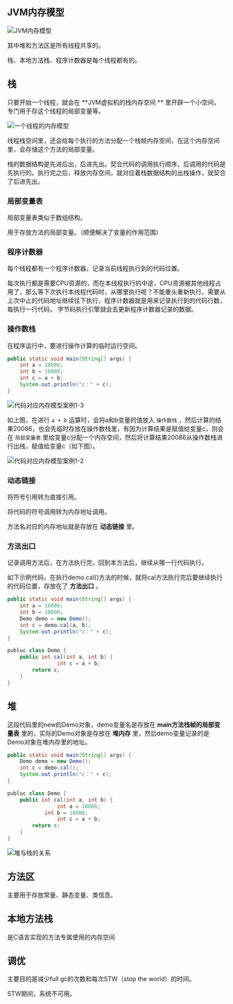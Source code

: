 ## JVM内存模型

![JVM内存模型](images/JVM内存模型.png)

其中堆和方法区是所有线程共享的。

栈、本地方法栈、程序计数器是每个线程都有的。



## 栈

只要开始一个线程，就会在 **JVM虚拟机的栈内存空间 ** 里开辟一个小空间，专门用于存这个线程的局部变量等。

![一个线程的内存模型](images/一个线程的内存模型.png)



线程栈空间里，还会给每个执行的方法分配一个栈帧内存空间，在这个内存空间里，会存储这个方法的局部变量。



栈的数据结构是先进后出，后进先出。契合代码的调用执行顺序，后调用的代码是先执行的。执行完之后，释放内存空间，就对应着栈数据结构的出栈操作，就契合了后进先出。



### 局部变量表

局部变量表类似于数组结构。

用于存放方法的局部变量。（顺便解决了变量的作用范围）



### 程序计数器

每个线程都有一个程序计数器，记录当前线程执行到的代码位置。

每次执行都是需要CPU资源的，而在本线程执行的中途，CPU资源被其他线程占用了，那么等下次执行本线程代码时，从哪里执行呢？不能重头重新执行，需要从上次中止的代码地址继续往下执行，程序计数器就是用来记录执行到的代码行数，每执行一行代码， 字节码执行引擎就会去更新程序计数器记录的数据。





### 操作数栈

在程序运行中，要进行操作计算的临时运行空间。

```java
public static void main(String[] args) {
  	int a = 10086;
  	int b = 10000;
  	int c = a + b;
  	System.out.println("c：" + c);
}
```

![代码对应内存模型案例1-3](images/代码对应内存模型案例1-3.png)

如上图，在进行 `a + b` 运算时，会将a和b变量的值放入 `操作数栈` ，然后计算的结果20086，也会先临时存放在操作数栈里，有因为计算结果是赋值给变量c，则会在 `局部变量表` 里给变量c分配一个内存空间，然后将计算结果20086从操作数栈进行出栈，赋值给变量c（如下图）。

![代码对应内存模型案例1-2](images/代码对应内存模型案例1-2.png)

 



### 动态链接

将符号引用转为直接引用。

将代码的符号调用转为内存地址调用。

方法名对应的内存地址就是存放在 **动态链接** 里。



### 方法出口

记录调用方法后，在方法执行完，回到本方法后，继续从哪一行代码执行。

如下示例代码，在执行demo.cal()方法的时候，就将cal方法执行完后要继续执行的代码位置，存放在了 **方法出口** 。

```java
public static void main(String[] args) {
  	int a = 10086;
  	int b = 10000;
  	Demo demo = new Demo();
  	int c = demo.cal(a, b);
  	System.out.println("c：" + c);
}

publuc class Demo {
  	public int cal(int a, int b) {
				int c = a + b;
      	return c;
    }
}
```



## 堆

这段代码里的new的Demo对象，demo变量名是存放在 **main方法栈帧的局部变量表** 里的，实际的Demo对象是存放在 **堆内存** 里，然后demo变量记录的是Demo对象在堆内存里的地址。

```java
public static void main(String[] args) {
  	Demo demo = new Demo();
  	int c = demo.cal();
  	System.out.println("c：" + c);
}

publuc class Demo {
  	public int cal(int a, int b) {
				int a = 10086;
  			int b = 10000;
				int c = a + b;
      	return c;
    }
}
```

![堆与栈的关系](images/堆与栈的关系.png)



## 方法区

主要用于存放常量、静态变量、类信息。



## 本地方法栈

是C语言实现的方法专属使用的内存空间





## 调优

主要目的是减少full gc的次数和每次STW（stop the world）的时间。

STW期间，系统不可用。

